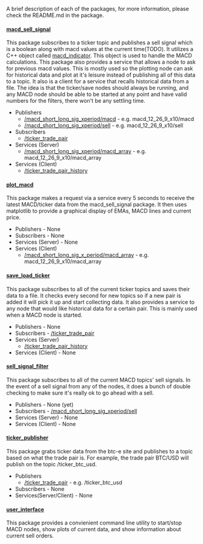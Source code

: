 A brief description of each of the packages, for more information, please check the README.md in the package.

#### [macd_sell_signal](macd_sell_signal)
This package subscribes to a ticker topic and publishes a sell signal which is a boolean along with macd values at the current time(TODO). It utilizes a C++ object called [macd_indicator](macd_sell_signal/src/macd_indicator.cpp). This object is used to handle the MACD calculations. This package also provides a service that allows a node to ask for previous macd values. This is mostly used so the plotting node can ask for historical data and plot at it's leisure instead of publishing all of this data to a topic. It also is a client for a service that recalls historical data from a file. The idea is that the ticker/save nodes should always be running, and any MACD node should be able to be started at any point and have valid numbers for the filters, there won't be any settling time.
- Publishers  
  - [/macd_short_long_sig_xperiod/macd](macd_sell_signal/msg/macd.msg)   -   e.g. macd_12_26_9_x10/macd
  - [/macd_short_long_sig_xperiod/sell](macd_sell_signal/msg/sell.msg)   -   e.g. macd_12_26_9_x10/sell
- Subscribers
  - [/ticker_trade_pair](ticker_publisher/msg/ticker.msg)
- Services (Server)
  - [/macd_short_long_sig_xperiod/macd_array](macd_sell_signal/srv/macd_array.srv) -   e.g. macd_12_26_9_x10/macd_array
- Services (Client)
  - [/ticker_trade_pair_history](save_load_ticker/srv/history.srv)

#### [plot_macd](plot_macd)
This package makes a request via a service every 5 seconds to receive the latest MACD/ticker data from the macd_sell_signal package. It then uses matplotlib to provide a graphical display of EMAs, MACD lines and current price.
- Publishers - None
- Subscribers - None
- Services (Server) - None
- Services (Client)
  - [/macd_short_long_sig_x_period/macd_array](macd_sell_signal/srv/macd_array.srv) - e.g. macd_12_26_9_x10/macd_array

#### [save_load_ticker](save_load_ticker)
This package subscribes to all of the current ticker topics and saves their data to a file. It checks every second for new topics so if a new pair is added it will pick it up and start collecting data. It also provides a service to any node that would like historical data for a certain pair. This is mainly used when a MACD node is started.
- Publishers - None
- Subscribers - [/ticker_trade_pair](ticker_publisher/msg/ticker/msg)
- Services (Server)
  - [/ticker_trade_pair_history](save_load_ticker/srv/history.srv)
- Services (Client) - None

#### [sell_signal_filter](sell_signal_filter)
This package subscribes to all of the current MACD topics' sell signals. In the event of a sell signal from any of the nodes, it does a bunch of double checking to make sure it's really ok to go ahead with a sell.
- Publishers - None (yet)
- Subscribers - [/macd_short_long_sig_xperiod/sell](macd_sell_signal/msg/sell.msg)
- Services (Server) - None
- Services (Client) - None

#### [ticker_publisher](ticker_publisher) 
This package grabs ticker data from the btc-e site and publishes to a topic based on what the trade pair is. For example, the trade pair BTC/USD will publish on the topic /ticker_btc_usd.
- Publishers  
  - [/ticker_trade_pair](ticker_publisher/msg/ticker.msg) - e.g. /ticker_btc_usd
- Subscribers - None
- Services(Server/Client) - None

#### [user_interface](user_interface)
This package provides a convienient command line utility to start/stop MACD nodes, show plots of current data, and show information about current sell orders.
